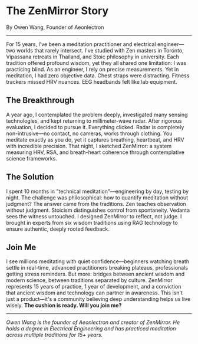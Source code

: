 # The ZenMirror Story

By Owen Wang, Founder of Aeonlectron

---

For 15 years, I've been a meditation practitioner and electrical engineer—two worlds that rarely intersect. I've studied with Zen masters in Toronto, Vipassana retreats in Thailand, and Stoic philosophy in university. Each tradition offered profound wisdom, yet they all shared one limitation: I was practicing blind. As an engineer, I rely on precise measurements. Yet in meditation, I had zero objective data. Chest straps were distracting. Fitness trackers missed HRV nuances. EEG headbands felt like lab equipment.

## The Breakthrough

A year ago, I contemplated the problem deeply, investigated many sensing technologies, and kept returning to millimeter-wave radar. After rigorous evaluation, I decided to pursue it. Everything clicked. Radar is completely non-intrusive—no contact, no cameras, works through clothing. You meditate exactly as you do, yet it captures breathing, heartbeat, and HRV with incredible precision. That night, I sketched ZenMirror: a system measuring HRV, RSA, and breath-heart coherence through contemplative science frameworks.

## The Solution

I spent 10 months in "technical meditation"—engineering by day, testing by night. The challenge was philosophical: how to quantify meditation without judgment? The answer came from the traditions. Zen teaches observation without judgment. Stoicism distinguishes control from spontaneity. Vedanta sees the witness untouched. I designed ZenMirror to reflect, not judge. I brought in experts from six wisdom traditions using RAG technology to ensure authentic, deeply rooted feedback.

## Join Me

I see millions meditating with quiet confidence—beginners watching breath settle in real-time, advanced practitioners breaking plateaus, professionals getting stress reminders. But more: bridges between ancient wisdom and modern science, between traditions separated by culture. ZenMirror represents 15 years of practice, 1 year of development, and a conviction that ancient wisdom and technology can partner in awareness. This isn't just a product—it's a community believing deep understanding helps us live wisely. **The cushion is ready. Will you join me?**

---

*Owen Wang is the founder of Aeonlectron and creator of ZenMirror. He holds a degree in Electrical Engineering and has practiced meditation across multiple traditions for 15+ years.*
